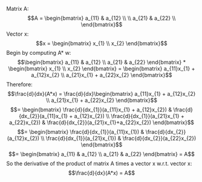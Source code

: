 Matrix A: $$A = \begin{bmatrix}
a_{11} & a_{12} \\ \\
a_{21} & a_{22} \\
\end{bmatrix}$$
Vector x:
$$x = \begin{bmatrix}
x_{1}  \\
x_{2}
\end{bmatrix}$$
Begin by computing A* w: $$\begin{bmatrix}
a_{11} & a_{12}  \\
a_{21} & a_{22}
\end{bmatrix} * \begin{bmatrix}
x_{1} \\
x_{2}
\end{bmatrix} = \begin{bmatrix}
a_{11}x_{1} + a_{12}x_{2} \\
a_{21}x_{1} + a_{22}x_{2}
\end{bmatrix}$$
Therefore:
$$\frac{d}{dx}(A*x) = \frac{d}{dx}\begin{bmatrix}
a_{11}x_{1} + a_{12}x_{2} \\
a_{21}x_{1} + a_{22}x_{2}
\end{bmatrix}$$
$$= \begin{bmatrix}
\frac{d}{dx_{1}}(a_{11}x_{1} + a_{12}x_{2}) & \frac{d}{dx_{2}}(a_{11}x_{1} + a_{12}x_{2})  \\
\frac{d}{dx_{1}}(a_{21}x_{1} + a_{22}x_{2}) & \frac{d}{dx_{2}}(a_{21}x_{1}+a_{22}x_{2})
\end{bmatrix}$$
$$= \begin{bmatrix}
\frac{d}{dx_{1}}(a_{11}x_{1}) & \frac{d}{dx_{2}}(a_{12}x_{2})  \\
\frac{d}{dx_{1}}(a_{21}x_{1}) & \frac{d}{dx_{2}}(a_{22}x_{2})
\end{bmatrix}$$
$$= \begin{bmatrix}
a_{11} & a_{12} \\
a_{21} & a_{22}
\end{bmatrix} = A$$
So the derivative of the product of matrix A times a vector x w.r.t. vector x:
$$\frac{d}{dx}(A*x) = A$$
